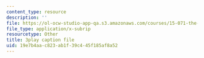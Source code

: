 ```yaml
---
content_type: resource
description: ''
file: https://ol-ocw-studio-app-qa.s3.amazonaws.com/courses/15-071-the-analytics-edge-spring-2017/19e7b4aac823ab1f39c445f185af8a52_eUZHMoJ1EJE.srt
file_type: application/x-subrip
resourcetype: Other
title: 3play caption file
uid: 19e7b4aa-c823-ab1f-39c4-45f185af8a52
---
```

